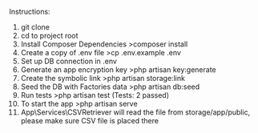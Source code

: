 Instructions:

1. git clone
2. cd to project root
3. Install Composer Dependencies >composer install
4. Create a copy of .env file >cp .env.example .env
5. Set up DB connection in .env
6. Generate an app encryption key >php artisan key:generate
7. Create the symbolic link >php artisan storage:link
8. Seed the DB with Factories data >php artisan db:seed
9. Run tests >php artisan test (Tests:  2 passed)
10. To start the app >php artisan serve
11. App\Services\CSVRetriever will read the file from storage/app/public, please make sure CSV file is placed there
